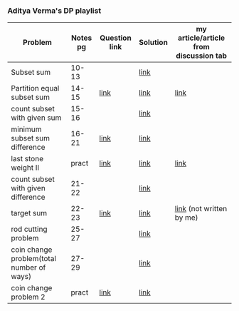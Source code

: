 ### Aditya Verma's DP playlist

<!-- ||  | [link]() | [link]() |  | -->
| Problem | Notes pg | Question link | Solution | my article/article from discussion tab |
| --- | --- | --- | --- | --- |
| Subset sum | 10-13 | | [link](https://github.com/Drishty06/Data-Structures-and-Algorithms/blob/main/Dynamic%20Progamming/1%20subsetSum.cpp) |  |
| Partition equal subset sum | 14-15 | [link](https://leetcode.com/problems/partition-equal-subset-sum/submissions/) | [link](https://github.com/Drishty06/Data-Structures-and-Algorithms/blob/main/Dynamic%20Progamming/2%20partition%20equal%20subset%20sum.cpp) | [link](https://leetcode.com/problems/partition-equal-subset-sum/discuss/1725697/recursion-greatermemoization-greaterbottom-up-(as-per-Aditya-Verma's-dp-playlist)-oror-well-commented) | 
| count subset with given sum | 15-16 |  | [link](https://github.com/Drishty06/Data-Structures-and-Algorithms/blob/main/Dynamic%20Progamming/3%20count%20subset%20with%20given%20sum.cpp) |  |
| minimum subset sum difference | 16-21 | [link](https://practice.geeksforgeeks.org/problems/minimum-sum-partition3317/1/#) | [link](https://github.com/Drishty06/Data-Structures-and-Algorithms/blob/main/Dynamic%20Progamming/4%20minimum%20subset%20sum%20difference.cpp) |  |
| last stone weight II | pract | [link](https://leetcode.com/problems/last-stone-weight-ii/) | [link](https://github.com/Drishty06/Data-Structures-and-Algorithms/blob/main/Dynamic%20Progamming/4.1%20last%20stone%20weight%20II.cpp) | [link](https://leetcode.com/problems/last-stone-weight-ii/discuss/1725708/similar-to-minimum-subset-sum-difference-aditya-vermas-stylerecursion-memoization-optimized-dp) |
| count subset with given difference | 21-22 |  | [link](https://github.com/Drishty06/Data-Structures-and-Algorithms/blob/main/Dynamic%20Progamming/5%20count%20subset%20with%20given%20difference.cpp) |  |
| target sum | 22-23 | [link](https://leetcode.com/problems/target-sum/) | [link](https://github.com/Drishty06/Data-Structures-and-Algorithms/blob/main/Dynamic%20Progamming/6%20target%20sum.cpp) | [link](https://leetcode.com/problems/target-sum/discuss/1247293/C%2B%2B-oror-Bottom-Up-DP) (not written by me) | unbounded knapsack | 23-25 |  | [link](https://github.com/Drishty06/Data-Structures-and-Algorithms/blob/main/Dynamic%20Progamming/7%20unbounded%20knapsack.cpp) |  |
| rod cutting problem | 25-27 | | [link](https://github.com/Drishty06/Data-Structures-and-Algorithms/blob/main/Dynamic%20Progamming/8%20rod%20cutting%20problem.cpp) | |
| coin change problem(total number of ways) | 27-29 | | [link](https://github.com/Drishty06/Data-Structures-and-Algorithms/blob/main/Dynamic%20Progamming/9%20coin%20change%20problem1.cpp) | |
| coin change problem 2 | pract | [link](https://leetcode.com/problems/coin-change-2/) | [link](https://github.com/Drishty06/Data-Structures-and-Algorithms/blob/main/Dynamic%20Progamming/9.1%20coin%20change%20problemII.cpp) | |
